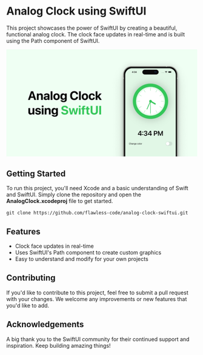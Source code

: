 # Analog Clock using SwiftUI

This project showcases the power of SwiftUI by creating a beautiful, functional analog clock. The clock face updates in real-time and is built using the Path component of SwiftUI.

![Preview Image](./Preview/preview.png)

## Getting Started

To run this project, you'll need Xcode and a basic understanding of Swift and SwiftUI. Simply clone the repository and open the **AnalogClock.xcodeproj** file to get started.

```shell
git clone https://github.com/flawless-code/analog-clock-swiftui.git
```

## Features

- Clock face updates in real-time
- Uses SwiftUI's Path component to create custom graphics
- Easy to understand and modify for your own projects

## Contributing

If you'd like to contribute to this project, feel free to submit a pull request with your changes. We welcome any improvements or new features that you'd like to add.

## Acknowledgements

A big thank you to the SwiftUI community for their continued support and inspiration. Keep building amazing things!
